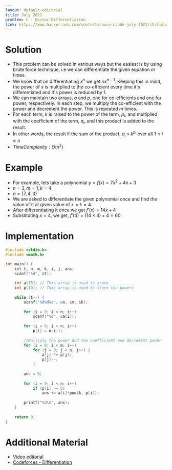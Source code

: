 ```yaml
---
layout: default-editorial
title: July 2021
problem: C - Doctor Differentiation
link: https://www.hackerrank.com/contests/uvce-ncode-july-2021/challenges/c-doctor-differentiation
---
```

# Solution

- This problem can be solved in various ways but the easiest is by using brute force technique, i.e we can differentiate the given equation $m$ times.
- We know that on differentiating $x^n$ we get $nx^{n-1}$. Keeping this in mind, the power of $x$ is multiplied to the co-efficient every time it's differentiated and it's power is reduced by 1.
- We can maintain two arrays, $a$ and $p$, one for co-efficients and one for power, respectively. In each step, we multiply the co-efficient with the power and decrement the power. This is repeated $m$ times.
- For each term, $k$ is raised to the power of the term, $p_i$, and multiplied with the coefficient of the term, $a_i$, and this product is added to the result.
- In other words, the result if the sum of the product, $a_i \times k^{p_i}$ over all $1 \le i \le n$
- $Time Complexity: O(n^2)$

$$$$

# Example

- For example, lets take a polynomial $y = f(x) = 7x^{2} + 4x + 3$
- $n = 3, m = 1, k = 4$
- $a = \{7, 4, 3\}$
- We are asked to differentiate the given polynomial once and find the value of it at given value of $x = k = 4$.
- After differentiating it once we get $f'(x) = 14x + 4$
- Substituting $x = 4$, we get, $f'(4) = (14 \times 4) + 4 = 60$

$$$$

# Implementation

```c
#include <stdio.h>
#include <math.h>

int main() {
    int t, n, m, k, i, j, ans;
    scanf("%d", &t);
    
    int a[10]; // This array is used to store
    int p[10]; // This array is used to store the powers
    
    while (t--) {
        scanf("%d%d%d", &n, &m, &k);
        
        for (i = 0; i < n; i++)
            scanf("%d", &a[i]);
        
        for (i = 0; i < n; i++)
            p[i] = n-i-1;
        
        //Multiply the power and the coefficient and decrement power
        for (i = 0; i < m; i++)
            for (j = 0; j < n; j++) {
                a[j] *= p[j];
                p[j]--;
            }
        
        ans = 0;
        
        for (i = 0; i < n; i++)
            if (p[i] >= 0)
                ans += a[i]*pow(k, p[i]);
        
        printf("%d\n", ans);
    }
    
    return 0;
}
```

$$$$

# Additional Material

- [Video editorial](https://www.youtube.com/watch?v=LyYn-_bTl-E&list=PLMk3wkBiPDIEQS59Ox7il1QH-w6TqCZY8&index=3)
- [Codeforces - Differentiation](https://codeforces.com/problemset/gymProblem/101807/D)
